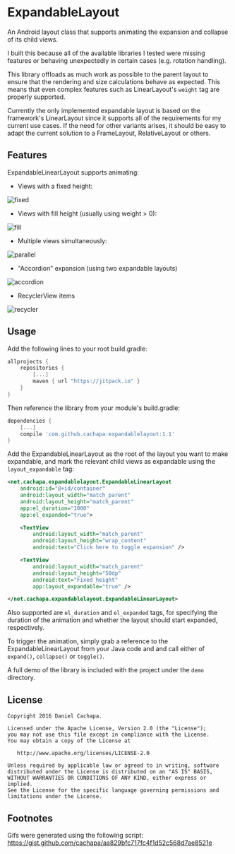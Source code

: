 # ExpandableLayout

An Android layout class that supports animating the expansion and collapse of its child views.

I built this because all of the available libraries I tested were missing features or behaving unexpectedly in certain cases (e.g. rotation handling).

This library offloads as much work as possible to the parent layout to ensure that the rendering and size calculations behave as expected. This means that even complex features such as LinearLayout's `weight` tag are properly supported.

Currently the only implemented expandable layout is based on the framework's LinearLayout since it supports all of the requirements for my current use cases. If the need for other variants arises, it should be easy to adapt the current solution to a FrameLayout, RelativeLayout or others.

## Features

ExpandableLinearLayout supports animating:

* Views with a fixed height:

![fixed](images/expandable_fixed.gif)

* Views with fill height (usually using weight > 0):

![fill](images/expandable_fill.gif)

* Multiple views simultaneously:

![parallel](images/expandable_parallel.gif)

* "Accordion" expansion (using two expandable layouts)

![accordion](images/expandable_accordion.gif)

* RecyclerView items

![recycler](images/expandable_recycler.gif)


## Usage

Add the following lines to your root build.gradle:

``` gradle
allprojects {
    repositories {
        [...]
        maven { url "https://jitpack.io" }
    }
}
```

Then reference the library from your module's build.gradle:

``` gradle
dependencies {
    [...]
    compile 'com.github.cachapa:expandablelayout:1.1'
}
```

Add the ExpandableLinearLayout as the root of the layout you want to make expandable, and mark the relevant child views as expandable using the `layout_expandable` tag:

``` xml
<net.cachapa.expandablelayout.ExpandableLinearLayout
    android:id="@+id/container"
    android:layout_width="match_parent"
    android:layout_height="match_parent"
    app:el_duration="1000"
    app:el_expanded="true">

    <TextView
        android:layout_width="match_parent"
        android:layout_height="wrap_content"
        android:text="Click here to toggle expansion" />

    <TextView
        android:layout_width="match_parent"
        android:layout_height="50dp"
        android:text="Fixed height"
        app:layout_expandable="true" />

</net.cachapa.expandablelayout.ExpandableLinearLayout>
```
Also supported are `el_duration` and `el_expanded` tags, for specifying the duration of the animation and whether the layout should start expanded, respectively.

To trigger the animation, simply grab a reference to the ExpandableLinearLayout from your Java code and and call either of `expand()`, `collapse()` or `toggle()`.

A full demo of the library is included with the project under the `demo` directory.

## License

    Copyright 2016 Daniel Cachapa.

    Licensed under the Apache License, Version 2.0 (the "License");
    you may not use this file except in compliance with the License.
    You may obtain a copy of the License at

       http://www.apache.org/licenses/LICENSE-2.0

    Unless required by applicable law or agreed to in writing, software
    distributed under the License is distributed on an "AS IS" BASIS,
    WITHOUT WARRANTIES OR CONDITIONS OF ANY KIND, either express or implied.
    See the License for the specific language governing permissions and
    limitations under the License.

## Footnotes

Gifs were generated using the following script: https://gist.github.com/cachapa/aa829bfc717fc4f1d52c568d7ae8521e

